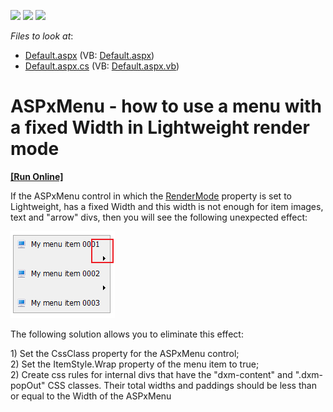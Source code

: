 <!-- default badges list -->
![](https://img.shields.io/endpoint?url=https://codecentral.devexpress.com/api/v1/VersionRange/128554978/13.1.12%2B)
[![](https://img.shields.io/badge/Open_in_DevExpress_Support_Center-FF7200?style=flat-square&logo=DevExpress&logoColor=white)](https://supportcenter.devexpress.com/ticket/details/E2751)
[![](https://img.shields.io/badge/📖_How_to_use_DevExpress_Examples-e9f6fc?style=flat-square)](https://docs.devexpress.com/GeneralInformation/403183)
<!-- default badges end -->
<!-- default file list -->
*Files to look at*:

* [Default.aspx](./CS/Default.aspx) (VB: [Default.aspx](./VB/Default.aspx))
* [Default.aspx.cs](./CS/Default.aspx.cs) (VB: [Default.aspx.vb](./VB/Default.aspx.vb))
<!-- default file list end -->
# ASPxMenu - how to use a menu with a fixed Width in Lightweight render mode
<!-- run online -->
**[[Run Online]](https://codecentral.devexpress.com/e2751/)**
<!-- run online end -->


<p>If the ASPxMenu control in which the <a href="http://documentation.devexpress.com/#AspNet/DevExpressWebASPxMenuASPxMenuBase_RenderModetopic"><u>RenderMode</u></a> property is set to Lightweight, has a fixed Width and this width is not enough for item images, text and "arrow" divs, then you will see the following unexpected effect:</p><p><img src="https://raw.githubusercontent.com/DevExpress-Examples/aspxmenu-how-to-use-a-menu-with-a-fixed-width-in-lightweight-render-mode-e2751/13.1.12+/media/58c5bc46-a423-462f-9893-ea7b67cf3388.png"></p><p>The following solution allows you to eliminate this effect:</p><p>1) Set the CssClass property for the ASPxMenu control;<br />
2) Set the ItemStyle.Wrap property of the menu item to true;<br />
2) Create css rules for  internal divs that have the "dxm-content"  and ".dxm-popOut" CSS classes. Their total widths and paddings should be less than or equal to the Width of the ASPxMenu</p>

<br/>


